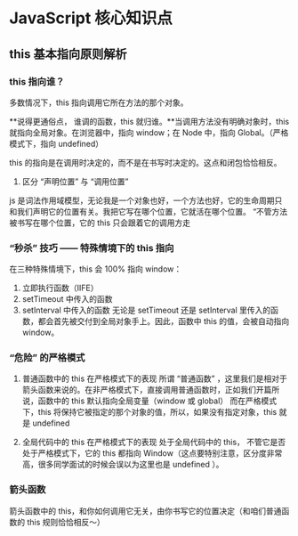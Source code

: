 # JavaScript 核心知识点

## this 基本指向原则解析

### this 指向谁？

  多数情况下，this 指向调用它所在方法的那个对象。

  **说得更通俗点， 谁调的函数，this 就归谁。**当调用方法没有明确对象时，this 就指向全局对象。在浏览器中，指向 window；在 Node 中，指向 Global。（严格模式下，指向 undefined）

  this 的指向是在调用时决定的，而不是在书写时决定的。这点和闭包恰恰相反。

  1. 区分 “声明位置” 与 “调用位置”

  js 是词法作用域模型，无论我是一个对象也好，一个方法也好，它的生命周期只和我们声明它的位置有关。我把它写在哪个位置，它就活在哪个位置。
  “不管方法被书写在哪个位置，它的 this 只会跟着它的调用方走

### “秒杀” 技巧 —— 特殊情境下的 this 指向

  在三种特殊情境下，this 会 100% 指向 window：
  1. 立即执行函数（IIFE）
  2. setTimeout 中传入的函数
  3. setInterval 中传入的函数
    无论是 setTimeout 还是 setInterval 里传入的函数，都会首先被交付到全局对象手上。因此，函数中 this 的值，会被自动指向 window。

### “危险” 的严格模式

  1. 普通函数中的 this 在严格模式下的表现
    所谓 “普通函数” ，这里我们是相对于箭头函数来说的。在非严格模式下，直接调用普通函数时，正如我们开篇所说，函数中的 this 默认指向全局变量（window 或 global）
    而在严格模式下，this 将保持它被指定的那个对象的值，所以，如果没有指定对象，this 就是 undefined 

  2. 全局代码中的 this 在严格模式下的表现
    处于全局代码中的 this， 不管它是否处于严格模式下，它的 this 都指向 Window（这点要特别注意，区分度非常高，很多同学面试的时候会误以为这里也是 undefined ）。

### 箭头函数
  箭头函数中的 this，和你如何调用它无关，由你书写它的位置决定（和咱们普通函数的 this 规则恰恰相反～）